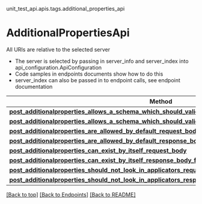 <a name="top"></a>
unit_test_api.apis.tags.additional_properties_api
# AdditionalPropertiesApi

All URIs are relative to the selected server
- The server is selected by passing in server_info and server_index into api_configuration.ApiConfiguration
- Code samples in endpoints documents show how to do this
- server_index can also be passed in to endpoint calls, see endpoint documentation

Method | Description
------ | -------------
[**post_additionalproperties_allows_a_schema_which_should_validate_request_body**](../../paths/request_body_post_additionalproperties_allows_a_schema_which_should_validate_request_body/post.md) | 
[**post_additionalproperties_allows_a_schema_which_should_validate_response_body_for_content_types**](../../paths/response_body_post_additionalproperties_allows_a_schema_which_should_validate_response_body_for_content_types/post.md) | 
[**post_additionalproperties_are_allowed_by_default_request_body**](../../paths/request_body_post_additionalproperties_are_allowed_by_default_request_body/post.md) | 
[**post_additionalproperties_are_allowed_by_default_response_body_for_content_types**](../../paths/response_body_post_additionalproperties_are_allowed_by_default_response_body_for_content_types/post.md) | 
[**post_additionalproperties_can_exist_by_itself_request_body**](../../paths/request_body_post_additionalproperties_can_exist_by_itself_request_body/post.md) | 
[**post_additionalproperties_can_exist_by_itself_response_body_for_content_types**](../../paths/response_body_post_additionalproperties_can_exist_by_itself_response_body_for_content_types/post.md) | 
[**post_additionalproperties_should_not_look_in_applicators_request_body**](../../paths/request_body_post_additionalproperties_should_not_look_in_applicators_request_body/post.md) | 
[**post_additionalproperties_should_not_look_in_applicators_response_body_for_content_types**](../../paths/response_body_post_additionalproperties_should_not_look_in_applicators_response_body_for_content_types/post.md) | 

[[Back to top]](#top) [[Back to Endpoints]](../../../README.md#Endpoints) [[Back to README]](../../../README.md)
